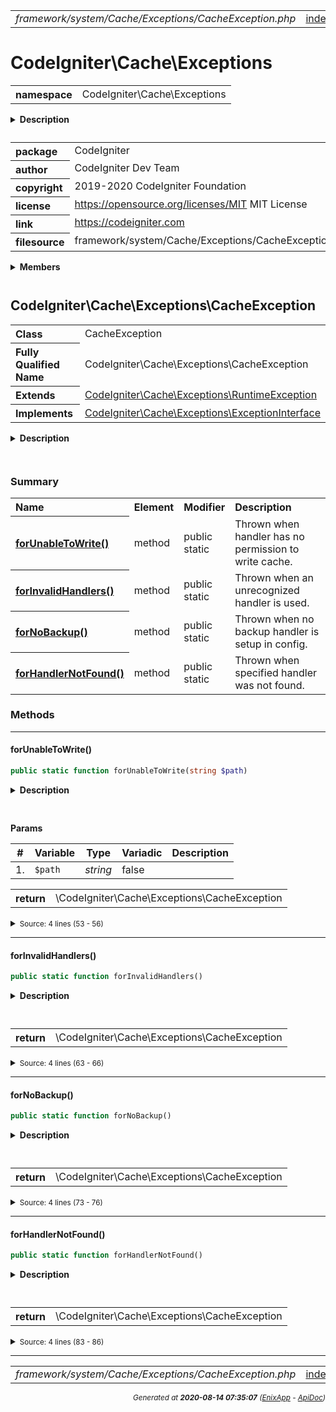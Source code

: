 


 



<table>
<tr>
<td style="width:100%"><em>framework/system/Cache/Exceptions/CacheException.php</em></td>
<td><a href="../../../../../../../api/index.md">index</a></td>
<td><a href="../../../../../../../api/vendor/codeigniter4/framework/system/Cache/CacheInterface.md">prev</a></td>
<td><a href="../../../../../../../api/vendor/codeigniter4/framework/system/Cache/Exceptions/ExceptionInterface.md">next</a></td>
</tr>
</table>







# CodeIgniter\Cache\Exceptions 
<table style="text-align:left">
<tr><th>namespace</th><td>CodeIgniter\Cache\Exceptions</td></tr>
</table>

<details>
<summary style="margin-bottom:12px;"><strong>Description</strong></summary>

<table>
<tr><td>
CodeIgniter
</td></tr>
</table>

<table>
<tr><td>
An open source application development framework for PHP

This content is released under the MIT License (MIT)

Copyright (c) 2014-2019 British Columbia Institute of Technology
Copyright (c) 2019-2020 CodeIgniter Foundation

Permission is hereby granted, free of charge, to any person obtaining a copy
of this software and associated documentation files (the "Software"), to deal
in the Software without restriction, including without limitation the rights
to use, copy, modify, merge, publish, distribute, sublicense, and/or sell
copies of the Software, and to permit persons to whom the Software is
furnished to do so, subject to the following conditions:

The above copyright notice and this permission notice shall be included in
all copies or substantial portions of the Software.

THE SOFTWARE IS PROVIDED "AS IS", WITHOUT WARRANTY OF ANY KIND, EXPRESS OR
IMPLIED, INCLUDING BUT NOT LIMITED TO THE WARRANTIES OF MERCHANTABILITY,
FITNESS FOR A PARTICULAR PURPOSE AND NONINFRINGEMENT. IN NO EVENT SHALL THE
AUTHORS OR COPYRIGHT HOLDERS BE LIABLE FOR ANY CLAIM, DAMAGES OR OTHER
LIABILITY, WHETHER IN AN ACTION OF CONTRACT, TORT OR OTHERWISE, ARISING FROM,
OUT OF OR IN CONNECTION WITH THE SOFTWARE OR THE USE OR OTHER DEALINGS IN
THE SOFTWARE.
</td></tr>
</table>

</details>



<table style="text-align:left">
<tr style="vertical-align:top;">
<th>package</th>
<td>CodeIgniter
</td>
</tr>
<tr style="vertical-align:top;">
<th>author</th>
<td>CodeIgniter Dev Team
</td>
</tr>
<tr style="vertical-align:top;">
<th>copyright</th>
<td>2019-2020 CodeIgniter Foundation
</td>
</tr>
<tr style="vertical-align:top;">
<th>license</th>
<td><a href="https://opensource.org/licenses/MIT">https://opensource.org/licenses/MIT</a>	MIT License
</td>
</tr>
<tr style="vertical-align:top;">
<th>link</th>
<td><a href="https://codeigniter.com">https://codeigniter.com</a>

</td>
</tr>
<tr style="vertical-align:top;">
<th>filesource</th>
<td>framework/system/Cache/Exceptions/CacheException.php
</td>
</tr>
</table>

 

<details>
<summary style="margin-bottom:12px;"><strong>Members</strong></summary>
<table>
<tr><td><a href="../../../../../../../api/vendor/codeigniter4/framework/system/Cache/Exceptions/CacheException.md">CodeIgniter\Cache\Exceptions\CacheException</a></td></tr>
<tr><td><a href="../../../../../../../api/vendor/codeigniter4/framework/system/Cache/Exceptions/ExceptionInterface.md">CodeIgniter\Cache\Exceptions\ExceptionInterface</a></td></tr>
</table>
</details>



 

 
## CodeIgniter\Cache\Exceptions\CacheException

<table style="text-align:left">
<tr><th>Class</th><td>CacheException</td></tr>
<tr><th>Fully Qualified Name</th><td>CodeIgniter\Cache\Exceptions\CacheException</td></tr>
<tr><th>Extends</th><td><a href="">CodeIgniter\Cache\Exceptions\RuntimeException</a></td></tr>
<tr><th>Implements</th>
<td>
<a href="../../../../../../../api/vendor/codeigniter4/framework/system/Cache/Exceptions/ExceptionInterface.md">CodeIgniter\Cache\Exceptions\ExceptionInterface</a><br>
</td>
</tr>
</table>


<details>
<summary style="margin-bottom:12px;"><strong>Description</strong></summary>

<table>
<tr><td>
CacheException
</td></tr>
</table>


</details>



<table style="text-align:left">
</table>



### Summary


<table style="text-align:left;">
<tr>
<th>Name</th>
<th>Element</th>
<th>Modifier</th>
<th>Description</th>
</tr>


<tr>
<th><a href="#forUnableToWrite"><strong>forUnableToWrite</strong>()</a></th>
<td>method</td>
<td>
public<br>static

</td>
<td>Thrown when handler has no permission to write cache.</td>
</tr>
<tr>
<th><a href="#forInvalidHandlers"><strong>forInvalidHandlers</strong>()</a></th>
<td>method</td>
<td>
public<br>static

</td>
<td>Thrown when an unrecognized handler is used.</td>
</tr>
<tr>
<th><a href="#forNoBackup"><strong>forNoBackup</strong>()</a></th>
<td>method</td>
<td>
public<br>static

</td>
<td>Thrown when no backup handler is setup in config.</td>
</tr>
<tr>
<th><a href="#forHandlerNotFound"><strong>forHandlerNotFound</strong>()</a></th>
<td>method</td>
<td>
public<br>static

</td>
<td>Thrown when specified handler was not found.</td>
</tr>

</table>






### Methods


<hr>

#### forUnableToWrite()

```php
public static function forUnableToWrite(string $path)
```

<details>
<summary style="margin-bottom:12px;"><strong>Description</strong></summary>

<table>
<tr><td>
Thrown when handler has no permission to write cache.
</td></tr>
</table>


</details>



<table style="text-align:left">
</table>


**Params**

<table>
<thead>
<tr>
<th>#</th>
<th>Variable</th>
<th>Type</th>
<th>Variadic</th>
<th>Description</th>
</tr>
</thead>
<tbody>

<tr>
<td>1.</td>
<td><code>$path</code></td>
<td><em>string
</em></td>
<td>false</td>
<td></td>
</tr>


</tbody>
</table>



<table>
<tr>
<th style="vertical-align:top;">return</th>
<td>\CodeIgniter\Cache\Exceptions\CacheException
</td>
</tr>
</table>





<details>
<summary><small>Source: 4 lines (53 - 56)</small></summary>

```php
public static function forUnableToWrite(string $path)
{
	return new static(lang('Cache.unableToWrite', [$path]));
}
```

</details>


<hr>

#### forInvalidHandlers()

```php
public static function forInvalidHandlers()
```

<details>
<summary style="margin-bottom:12px;"><strong>Description</strong></summary>

<table>
<tr><td>
Thrown when an unrecognized handler is used.
</td></tr>
</table>


</details>



<table style="text-align:left">
</table>





<table>
<tr>
<th style="vertical-align:top;">return</th>
<td>\CodeIgniter\Cache\Exceptions\CacheException
</td>
</tr>
</table>





<details>
<summary><small>Source: 4 lines (63 - 66)</small></summary>

```php
public static function forInvalidHandlers()
{
	return new static(lang('Cache.invalidHandlers'));
}
```

</details>


<hr>

#### forNoBackup()

```php
public static function forNoBackup()
```

<details>
<summary style="margin-bottom:12px;"><strong>Description</strong></summary>

<table>
<tr><td>
Thrown when no backup handler is setup in config.
</td></tr>
</table>


</details>



<table style="text-align:left">
</table>





<table>
<tr>
<th style="vertical-align:top;">return</th>
<td>\CodeIgniter\Cache\Exceptions\CacheException
</td>
</tr>
</table>





<details>
<summary><small>Source: 4 lines (73 - 76)</small></summary>

```php
public static function forNoBackup()
{
	return new static(lang('Cache.noBackup'));
}
```

</details>


<hr>

#### forHandlerNotFound()

```php
public static function forHandlerNotFound()
```

<details>
<summary style="margin-bottom:12px;"><strong>Description</strong></summary>

<table>
<tr><td>
Thrown when specified handler was not found.
</td></tr>
</table>


</details>



<table style="text-align:left">
</table>





<table>
<tr>
<th style="vertical-align:top;">return</th>
<td>\CodeIgniter\Cache\Exceptions\CacheException
</td>
</tr>
</table>





<details>
<summary><small>Source: 4 lines (83 - 86)</small></summary>

```php
public static function forHandlerNotFound()
{
	return new static(lang('Cache.handlerNotFound'));
}
```

</details>





 


 
  




<hr>

<table>
<tr>
<td style="width:100%"><em>framework/system/Cache/Exceptions/CacheException.php</em></td>
<td><a href="../../../../../../../api/index.md">index</a></td>
<td><a href="../../../../../../../api/vendor/codeigniter4/framework/system/Cache/CacheInterface.md">prev</a></td>
<td><a href="../../../../../../../api/vendor/codeigniter4/framework/system/Cache/Exceptions/ExceptionInterface.md">next</a></td>
<td><a href="#">top</a></td></tr>
</table>




<div style="text-align:right;">

<small>_Generated at **2020-08-14 07:35:07**_ *([EnixApp](https://github.com/enix-app) - [ApiDoc](https://github.com/enix-app/apidoc))*</small>
</div>